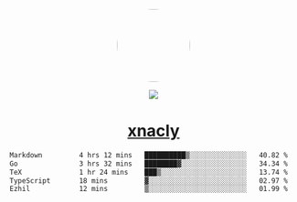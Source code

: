 <p align="center">
  <img style="border-radius: 100px" width="128" height="128" src="https://avatars.githubusercontent.com/u/47723417?v=4"/>
</p>
<p align="center">
  <img src="https://komarev.com/ghpvc/?username=xnacly&&style=flat-square"/>
</p>

<h1 align="center"><a href="https://xnacly.me"> xnacly</a> </h1>

<!--START_SECTION:waka-->

```txt
Markdown         4 hrs 12 mins   ██████████▒░░░░░░░░░░░░░░   40.82 %
Go               3 hrs 32 mins   ████████▓░░░░░░░░░░░░░░░░   34.34 %
TeX              1 hr 24 mins    ███▒░░░░░░░░░░░░░░░░░░░░░   13.74 %
TypeScript       18 mins         ▓░░░░░░░░░░░░░░░░░░░░░░░░   02.97 %
Ezhil            12 mins         ▒░░░░░░░░░░░░░░░░░░░░░░░░   01.99 %
```

<!--END_SECTION:waka-->
